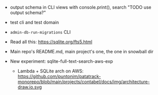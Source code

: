 - output schema in CLI views with console.print(), search "TODO use output schema?"
- test cli and test domain
- `admin-db-run-migrations` CLI

- Read all this: https://sqlite.org/fts5.html

- Main repo's README.md,
  main project's one,
  the one in snowball dir

- New experiment: sqlite-full-text-search-aws-exp
  - Lambda + SQLite arch on AWS:
  https://github.com/puntonim/patatrack-monorepo/blob/main/projects/contabel/docs/img/architecture-draw.io.svg


